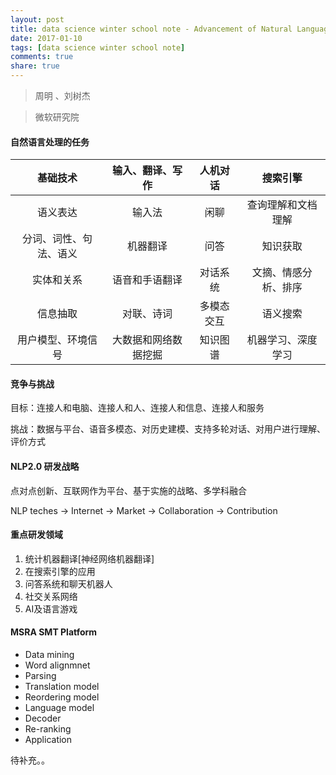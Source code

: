```yaml
---
layout: post
title: data science winter school note - Advancement of Natural Language Processing
date: 2017-01-10
tags: [data science winter school note]
comments: true
share: true
---
```


> 周明 、刘树杰 

> 微软研究院

#### 自然语言处理的任务

|    基础技术     |  输入、翻译、写作  | 人机对话  |    搜索引擎    |
| :---------: | :--------: | :---: | :--------: |
|    语义表达     |    输入法     |  闲聊   | 查询理解和文档理解  |
| 分词、词性、句法、语义 |    机器翻译    |  问答   |    知识获取    |
|    实体和关系    |  语音和手语翻译   | 对话系统  | 文摘、情感分析、排序 |
|    信息抽取     |   对联、诗词    | 多模态交互 |    语义搜索    |
|  用户模型、环境信号  | 大数据和网络数据挖掘 | 知识图谱  | 机器学习、深度学习  |

#### 竞争与挑战

目标：连接人和电脑、连接人和人、连接人和信息、连接人和服务

挑战：数据与平台、语音多模态、对历史建模、支持多轮对话、对用户进行理解、评价方式

#### NLP2.0 研发战略

点对点创新、互联网作为平台、基于实施的战略、多学科融合

NLP teches $\rightarrow$ Internet $\rightarrow$ Market $\rightarrow$ Collaboration $\rightarrow$ Contribution

#### 重点研发领域

1. 统计机器翻译[神经网络机器翻译]
2. 在搜索引擎的应用
3. 问答系统和聊天机器人
4. 社交关系网络
5. AI及语言游戏

#### MSRA SMT Platform

-  Data mining
-  Word alignmnet
-  Parsing
-  Translation model 
-  Reordering model
-  Language model
-  Decoder
-  Re-ranking
-  Application


待补充。。

